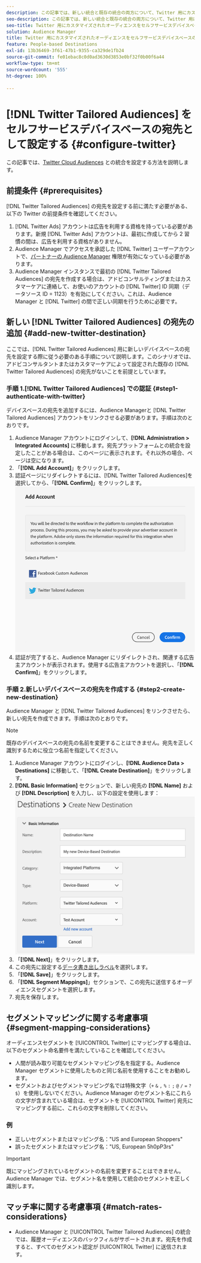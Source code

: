 ```yaml
---
description: この記事では、新しい統合と既存の統合の両方について、Twitter 用にカスタマイズされたオーディエンスを設定する方法について説明します。
seo-description: この記事では、新しい統合と既存の統合の両方について、Twitter 用にカスタマイズされたオーディエンスを設定する方法について説明します。
seo-title: Twitter 用にカスタマイズされたオーディエンスをセルフサービスデバイスベースの宛先として設定する
solution: Audience Manager
title: Twitter 用にカスタマイズされたオーディエンスをセルフサービスデバイスベースの宛先として設定する
feature: People-based Destinations
exl-id: 13b36469-3f61-47b1-9355-ca329de1fb24
source-git-commit: fe01ebac8c0d0ad3630d3853e0bf32f0b00f6a44
workflow-type: tm+mt
source-wordcount: '555'
ht-degree: 100%

---
```


# [!DNL Twitter Tailored Audiences] をセルフサービスデバイスベースの宛先として設定する {#configure-twitter}

この記事では、[Twitter Cloud Audiences](https://business.twitter.com/ja/targeting/tailored-audiences.html) との統合を設定する方法を説明します。

## 前提条件 {#prerequisites}

[!DNL Twitter Tailored Audiences] の宛先を設定する前に満たす必要がある、以下の Twitter の前提条件を確認してください。

1. [!DNL Twitter Ads] アカウントは広告を利用する資格を持っている必要があります。新規 [!DNL Twitter Ads] アカウントは、最初に作成してから 2 習慣の間は、広告を利用する資格がありません。
2. Audience Manager でアクセスを承認した [!DNL Twitter] ユーザーアカウントで、[パートナーの Audience Manager](https://business.twitter.com/ja/help/troubleshooting/multi-user-login-faq.html#accesslevels) 権限が有効になっている必要があります。
3. Audience Manager インスタンスで最初の [!DNL Twitter Tailored Audiences] の宛先を作成する場合は、アドビコンサルティングまたはカスタマーケアに連絡して、お使いのアカウントの [!DNL Twitter] ID 同期（データソース ID = 1123）を有効にしてください。これは、Audience Manager と [!DNL Twitter] の間で正しい同期を行うために必要です。

## 新しい [!DNL Twitter Tailored Audiences] の宛先の追加 {#add-new-twitter-destination}

ここでは、[!DNL Twitter Tailored Audiences] 用に新しいデバイスベースの宛先を設定する際に従う必要のある手順について説明します。このシナリオでは、アドビコンサルタントまたはカスタマーケアによって設定された既存の [!DNL Twitter Tailored Audiences] の宛先がないことを前提としています。

### 手順 1.[!DNL Twitter Tailored Audiences] での認証 {#step1-authenticate-with-twitter}

デバイスベースの宛先を追加するには、Audience Managerと [!DNL Twitter Tailored Audiences] アカウントをリンクさせる必要があります。手順は次のとおりです。

1. Audience Manager アカウントにログインして、**[!DNL Administration > Integrated Accounts]** に移動します。宛先プラットフォームとの統合を設定したことがある場合は、このページに表示されます。それ以外の場合、ページは空になります。
1. 「**[!DNL Add Account]**」をクリックします。
1. 認証ページにリダイレクトするには、[!DNL Twitter Tailored Audiences]を選択してから、「**[!DNL Confirm]**」をクリックします。![integrated-platforms](assets/dbd-integrated-platforms.png)
1. 認証が完了すると、Audience Manager にリダイレクトされ、関連する広告主アカウントが表示されます。使用する広告主アカウントを選択し、「**[!DNL Confirm]**」をクリックします。

### 手順 2.新しいデバイスベースの宛先を作成する {#step2-create-new-destination}

Audience Manager と [!DNL Twitter Tailored Audiences] をリンクさせたら、新しい宛先を作成できます。手順は次のとおりです。

>[!NOTE]
>
>既存のデバイスベースの宛先の名前を変更することはできません。宛先を正しく識別するために役立つ名前を指定してください。

1. Audience Manager アカウントにログインし、**[!DNL Audience Data > Destinations]** に移動して、「**[!DNL Create Destination]**」をクリックします。
1. **[!DNL Basic Information]** セクションで、新しい宛先の **[!DNL Name]** および **[!DNL Description]** を入力し、以下の設定を使用します：![setup](assets/dbd-new-basic.png)
1. 「**[!DNL Next]**」をクリックします。
1. この宛先に設定する[データ書き出しラベル](/help/using/features/data-export-controls.md#controls-labels)を選択します。
1. 「**[!DNL Save]**」をクリックします。
1. 「**[!DNL Segment Mappings]**」セクションで、この宛先に送信するオーディエンスセグメントを選択します。
1. 宛先を保存します。

## セグメントマッピングに関する考慮事項 {#segment-mapping-considerations}

オーディエンスセグメントを [!UICONTROL Twitter] にマッピングする場合は、以下のセグメント命名要件を満たしていることを確認してください。

* 人間が読み取り可能なセグメントマッピング名を指定する。Audience Manager セグメントに使用したものと同じ名前を使用することをお勧めします。
* セグメントおよびセグメントマッピング名では特殊文字（`+` `&` `,` `%` `:` `;` `@` `/` `=` `?` `$`）を使用しないでください。Audience Manager のセグメント名にこれらの文字が含まれている場合は、セグメントを [!UICONTROL Twitter] 宛先にマッピングする前に、これらの文字を削除してください。

### 例

* 正しいセグメントまたはマッピング名：&quot;US and European Shoppers&quot;
* 誤ったセグメントまたはマッピング名：&quot;US, European 5h0pP3rs&quot;

>[!IMPORTANT]
>
>既にマッピングされているセグメントの名前を変更することはできません。Audience Manager では、セグメント名を使用して統合のセグメントを正しく識別します。

## マッチ率に関する考慮事項 {#match-rates-considerations}

* Audience Manager と [!UICONTROL Twitter Tailored Audiences] の統合では、履歴オーディエンスのバックフィルがサポートされます。宛先を作成すると、すべてのセグメント認定が [!UICONTROL Twitter] に送信されます。
